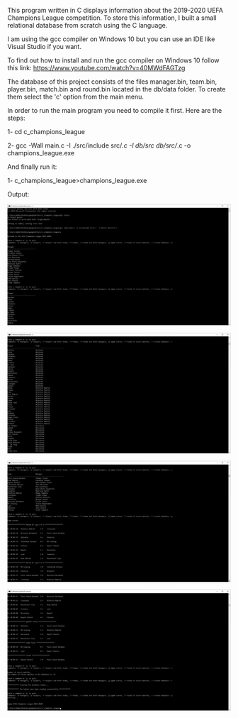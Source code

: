 This program written in C displays information about the 2019-2020 UEFA Champions League competition. To store this information, I built a small relational database from scratch using the C language.

I am using the gcc compiler on Windows 10 but you can use an IDE like Visual Studio if you want. 

To find out how to install and run the gcc compiler on Windows 10 follow this link: https://www.youtube.com/watch?v=40MWdFAGTzg

The database of this project consists of the files manager.bin, team.bin, player.bin, match.bin and round.bin located in the db/data folder. To create them select the 'c' option from the main menu.

In order to run the main program you need to compile it first. Here are the steps:

 1- cd c_champions_league
 
 2- gcc -Wall main.c -I ./src/include src/*.c  -I db/src db/src/*.c   -o champions_league.exe

And finally run it:

 1- c_champions_league>champions_league.exe

Output:

![](github-images/soccer1.png)


![](github-images/soccer2.png)


![](github-images/soccer3.png)


![](github-images/soccer4.png)

